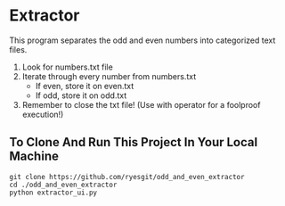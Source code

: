 # Extractor
This program separates the odd and even numbers into categorized text files.

1. Look for numbers.txt file
2. Iterate through every number from numbers.txt
    - If even, store it on even.txt
    - If odd, store it on odd.txt
3. Remember to close the txt file! (Use with operator for a foolproof execution!)

## To Clone And Run This Project In Your Local Machine
```
git clone https://github.com/ryesgit/odd_and_even_extractor
cd ./odd_and_even_extractor
python extractor_ui.py
```